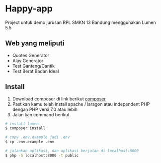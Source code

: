 # Happy-app

Project untuk demo jurusan RPL SMKN 13 Bandung menggunakan Lumen 5.5

## Web yang meliputi

- Quotes Generator
- Alay Generator
- Test Ganteng/Cantik
- Test Berat Badan Ideal

## Install

1. Download composer di link berikut [composer](https://getcomposer.org/download/)
2. Pastikan kamu telah install apache / laragon atau independent PHP dengan PHP versi 7.0 atau lebih
3. Jalan kan command berikut

```bash
# install lumen
$ composer install

# copy .env.example jadi .env
$ cp .env.example .env

# jalankan aplikasi, dan aplikasi berjalan di localhost:8000
$ php -S localhost:8000 -t public
```
